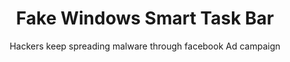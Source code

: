 ---
layout: post
title: "Fake Windows Smart Task Bar"
subtitle: "Hackers keep spreading malware through facebook Ad campaign"
background: '/img/posts/smart-task-bar/header.jpg'
---